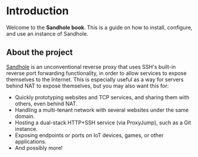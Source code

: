 # Introduction

Welcome to the **Sandhole book**. This is a guide on how to install, configure, and use an instance of Sandhole.

## About the project

[Sandhole](https://github.com/EpicEric/sandhole) is an unconventional reverse proxy that uses SSH's built-in reverse port forwarding functionality, in order to allow services to expose themselves to the Internet. This is especially useful as a way for servers behind NAT to expose themselves, but you may also want this for:

- Quickly prototyping websites and TCP services, and sharing them with others, even behind NAT.
- Handling a multi-tenant network with several websites under the same domain.
- Hosting a dual-stack HTTP+SSH service (via ProxyJump), such as a Git instance.
- Exposing endpoints or ports on IoT devices, games, or other applications.
- And possibly more!
